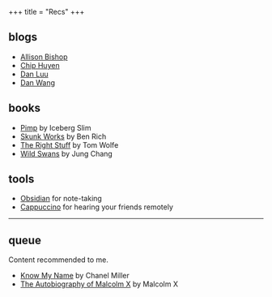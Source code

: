 +++
title = "Recs"
+++

## blogs 
- [Allison Bishop](https://www.thecomputersciencecomedian.com/)
- [Chip Huyen](https://huyenchip.com/)
- [Dan Luu](https://danluu.com/)
- [Dan Wang](https://danwang.co/)

## books
- [Pimp](https://www.youtube.com/watch?v=RysEc8aUcdM) by Iceberg Slim
- [Skunk Works](https://www.goodreads.com/book/show/101438.Skunk_Works) by Ben Rich
- [The Right Stuff](https://www.goodreads.com/book/show/8146619-the-right-stuff) by Tom Wolfe
- [Wild Swans](https://www.goodreads.com/book/show/1848.Wild_Swans) by Jung Chang

## tools
- [Obsidian](https://obsidian.md/) for note-taking
- [Cappuccino](http://cappuccino.fm/) for hearing your friends remotely

---

## queue
Content recommended to me.

- [Know My Name](https://www.goodreads.com/book/show/50196744-know-my-name) by Chanel Miller
- [The Autobiography of Malcolm X](https://www.goodreads.com/book/show/92057.The_Autobiography_of_Malcolm_X) by Malcolm X
